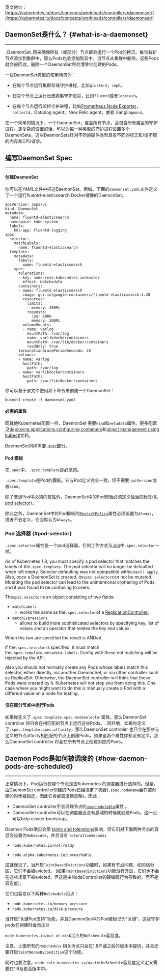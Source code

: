 英文地址：[https://kubernetes.io/docs/concepts/workloads/controllers/daemonset/](https://kubernetes.io/docs/concepts/workloads/controllers/daemonset/)

## DaemonSet是什么？ {#what-is-a-daemonset}

---

_DaemonSet_用来确保所有（或部分）节点都会运行一个Pod的拷贝。每当有新节点添加到集群中，那么Pods也会添加到其中。当节点从集群中删除，这些Pods就会被回收。删除一个DaemonSet将会清除它创建的Pods。

一些DaemonSet典型的使用场景为：

* 在每个节点运行集群存储守护进程，比如`glusterd`，`ceph`。

* 在每个节点上运行日志收集守护进程，比如`fluentd`或者`logstash`。

* 在每个节点运行监控守护进程，比如[Prometheus Node Exporter](https://github.com/prometheus/node_exporter)，`collectd`，Datadog agent，New Relic agent，或者 Ganglia`gmond`。

在一个简单的情况下，一个DaemonSet，覆盖所有节点，会包含所有类型的守护进程。更复杂的设置的话，可以为每一种类型的守护进程设置多个DaemonSets，这些DaemonSets针对不同的硬件类型具有不同的标志和/或不同的内存和CPU请求。

## 编写DaemonSet Spec

---

#### 创建DaemonSet

你可以在YAML文件中描述DaemonSet。例如，下面的`daemonset.yaml`文件定义了一个运行fluentd-elasticsearch Docker镜像的DaemonSet。

```
apiVersion: apps/v1
kind: DaemonSet
metadata:
  name: fluentd-elasticsearch
  namespace: kube-system
  labels:
    k8s-app: fluentd-logging
spec:
  selector:
    matchLabels:
      name: fluentd-elasticsearch
  template:
    metadata:
      labels:
        name: fluentd-elasticsearch
    spec:
      tolerations:
      - key: node-role.kubernetes.io/master
        effect: NoSchedule
      containers:
      - name: fluentd-elasticsearch
        image: gcr.io/google-containers/fluentd-elasticsearch:1.20
        resources:
          limits:
            memory: 200Mi
          requests:
            cpu: 100m
            memory: 200Mi
        volumeMounts:
        - name: varlog
          mountPath: /var/log
        - name: varlibdockercontainers
          mountPath: /var/lib/docker/containers
          readOnly: true
      terminationGracePeriodSeconds: 30
      volumes:
      - name: varlog
        hostPath:
          path: /var/log
      - name: varlibdockercontainers
        hostPath:
          path: /var/lib/docker/containers
```

你可以基于该文件使用如下命令来创建一个DaemonSet：

```
kubectl create -f daemonset.yaml
```

#### 必需的属性

同其他Kubernetes配置一样，DaemonSet 需要`kind`和`metadata`属性。更多配置见[deploying applications](https://kubernetes.io/docs/user-guide/deploying-applications/),[configuring containers](https://kubernetes.io/docs/tasks/)和[object management using kubectl](https://kubernetes.io/docs/concepts/overview/object-management-kubectl/overview/)文档。

DaemonSet同样需要[`.spec`](https://git.k8s.io/community/contributors/devel/api-conventions.md#spec-and-status)部分。

#### Pod 模板

在`.spec`中，`.spec.template`是必须的。

`.spec.template`是Pod的模板。它与Pod定义完全一致，但不需要 `apiVersion`或者`kind`。

除了普通Pod中必须的属性外，DaemonSet中的Pod模板必须定义恰当的标签\(见[pod selector](https://kubernetes.io/docs/concepts/workloads/controllers/daemonset/#pod-selector)\)。

除此之外，DaemonSet中的Pod模板的[`RestartPolicy`](https://kubernetes.io/docs/user-guide/pod-states)属性必须设置为`Always`，或者不去定义，它会默认为`Always`。

### Pod 选择器 {#pod-selector}

`.spec.selector`属性是一个pod选择器。它的工作方式与[Job](https://kubernetes.io/docs/concepts/jobs/run-to-completion-finite-workloads/)中`.spec.selector`一样。

As of Kubernetes 1.8, you must specify a pod selector that matches the labels of the`.spec.template`. The pod selector will no longer be defaulted when left empty. Selector defaulting was not compatible with`kubectl apply`. Also, once a DaemonSet is created, its`spec.selector`can not be mutated. Mutating the pod selector can lead to the unintentional orphaning of Pods, and it was found to be confusing to users.

The`spec.selector`is an object consisting of two fields:

* `matchLabels`
  * works the same as the`.spec.selector`of a [ReplicationController](https://kubernetes.io/docs/concepts/workloads/controllers/replicationcontroller/)。
* `matchExpressions`
  * allows to build more sophisticated selectors by specifying key, list of values and an operator that relates the key and values.

When the two are specified the result is ANDed.

If the`.spec.selector`is specified, it must match the`.spec.template.metadata.labels`. Config with these not matching will be rejected by the API.

Also you should not normally create any Pods whose labels match this selector, either directly, via another DaemonSet, or via other controller such as ReplicaSet. Otherwise, the DaemonSet controller will think that those Pods were created by it. Kubernetes will not stop you from doing this. One case where you might want to do this is manually create a Pod with a different value on a node for testing.

#### 仅在部分节点中运行Pods

如果你定义了`.spec.template.spec.nodeSelector`属性，那么DaemonSet controller 将只会在相匹配的节点上运行这些Pods。. 同样地，如果你定义了`.spec.template.spec.affinity`，那么DaemonSet controller 也只会在那些与定义的节点affinity相匹配的节点上创建Pods。如果这两个属性你都没有定义，那么DaemonSet controller 将会在所有节点上创建对应的Pods。

## Daemon Pods是如何被调度的 {#how-daemon-pods-are-scheduled}

---

正常情况下，Pod运行在哪个节点是由Kubernetes 的调度器进行选择的。但是，由DaemonSet controller创建的Pods已经指定了机器\(`.spec.nodeName`会在被创建的时候被指定，因此它会被调度器忽略\)。因此：

* DaemonSet controller不会理睬节点的[`unschedulable`](https://kubernetes.io/docs/admin/node/#manual-node-administration)属性 。
* DaemonSet controller可以在调度器还没有启动的时候就创建Pods，这一点可以help cluster bootstrap。

Daemon Pods确实会受 [taints and tolerations](https://kubernetes.io/docs/concepts/configuration/taint-and-toleration)影响，但它们对下面两种污点的容忍会设置为`NoExecute`，并且没有 `tolerationSeconds`

* `node.kubernetes.io/not-ready`

* `node.alpha.kubernetes.io/unreachable`

这就保证了，当开启`TaintBasedEvictions`功能时，如果有节点问题，如网络分区，它们不会被evicted。 \(如果`TaintBasedEvictions`功能没有开启，它们也不会在这些场景下被evicted，但这是由NodeController的硬编码行为导致的，而不是容忍度\)。

它们也容忍以下两种`NoSchedule`污点：

* `node.kubernetes.io/memory-pressure`
* `node.kubernetes.io/disk-pressure`

当开启“关键Pod支持”功能，并且DaemonSet中的Pod被标记为“关键”，这些守护pods在创建时会添加对

`node.kubernetes.io/out-of-disk`污点的`NoSchedule`容忍度。

注意，上面所有的`NoSchedule` 相关污点只会在1.8户或之后的版本中提供，并且还要开启`TaintNodesByCondition`这个功能。

同时也要注意，`node-role.kubernetes.io/masterNoSchedule`容忍度定义定义需要在1.6及更高版本中。








